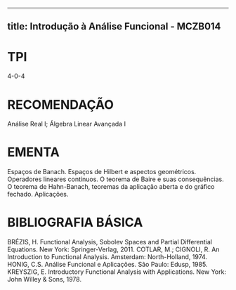 
---
title: Introdução à Análise Funcional - MCZB014 
---

# TPI

4-0-4

# RECOMENDAÇÃO

Análise Real I; Álgebra Linear Avançada I

# EMENTA

Espaços de Banach. Espaços de Hilbert e aspectos geométricos. Operadores lineares contínuos. O teorema de Baire e suas consequências. O teorema de Hahn-Banach, teoremas da aplicação aberta e do gráfico fechado. Aplicações.

# BIBLIOGRAFIA BÁSICA

BRÉZIS, H. Functional Analysis, Sobolev Spaces and Partial Differential Equations. New York: Springer-Verlag, 2011.
COTLAR, M.; CIGNOLI, R. An Introduction to Functional Analysis. Amsterdam: North-Holland, 1974.
HONIG, C.S. Análise Funcional e Aplicações. São Paulo: Edusp, 1985.
KREYSZIG, E. Introductory Functional Analysis with Applications. New York: John Willey & Sons, 1978.
        